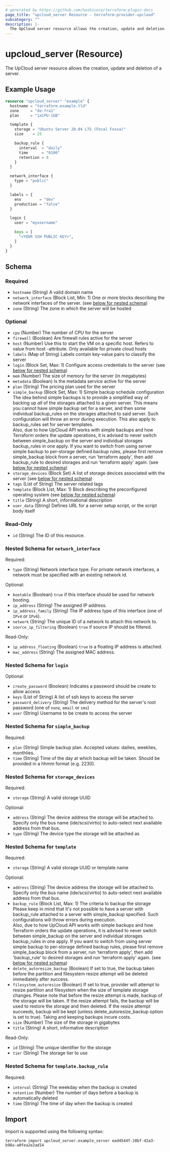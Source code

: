 ```yaml
---
# generated by https://github.com/hashicorp/terraform-plugin-docs
page_title: "upcloud_server Resource - terraform-provider-upcloud"
subcategory: ""
description: |-
  The UpCloud server resource allows the creation, update and deletion of a server.
---
```


# upcloud_server (Resource)

The UpCloud server resource allows the creation, update and deletion of a server.

## Example Usage

```terraform
resource "upcloud_server" "example" {
  hostname = "terraform.example.tld"
  zone     = "de-fra1"
  plan     = "1xCPU-1GB"

  template {
    storage = "Ubuntu Server 20.04 LTS (Focal Fossa)"
    size    = 25

    backup_rule {
      interval  = "daily"
      time      = "0100"
      retention = 8
    }
  }

  network_interface {
    type = "public"
  }

  labels = {
    env        = "dev"
    production = "false"
  }

  login {
    user = "myusername"

    keys = [
      "<YOUR SSH PUBLIC KEY>",
    ]
  }
}
```

<!-- schema generated by tfplugindocs -->
## Schema

### Required

- `hostname` (String) A valid domain name
- `network_interface` (Block List, Min: 1) One or more blocks describing the network interfaces of the server. (see [below for nested schema](#nestedblock--network_interface))
- `zone` (String) The zone in which the server will be hosted

### Optional

- `cpu` (Number) The number of CPU for the server
- `firewall` (Boolean) Are firewall rules active for the server
- `host` (Number) Use this to start the VM on a specific host. Refers to value from host -attribute. Only available for private cloud hosts
- `labels` (Map of String) Labels contain key-value pairs to classify the server
- `login` (Block Set, Max: 1) Configure access credentials to the server (see [below for nested schema](#nestedblock--login))
- `mem` (Number) The size of memory for the server (in megabytes)
- `metadata` (Boolean) Is the metadata service active for the server
- `plan` (String) The pricing plan used for the server
- `simple_backup` (Block Set, Max: 1) Simple backup schedule configuration  
				The idea behind simple backups is to provide a simplified way of backing up *all* of the storages attached to a given server. 
				This means you cannot have simple backup set for a server, and then some individual backup_rules on the storages attached to said server. 
				Such configuration will throw an error during execution. This also apply to backup_rules set for server templates.  
				Also, due to how UpCloud API works with simple backups and how Terraform orders the update operations, 
				it is advised to never switch between simple_backup on the server and individual storages backup_rules in one apply.
				If you want to switch from using server simple backup to per-storage defined backup rules, 
				please first remove simple_backup block from a server, run 'terraform apply', 
				then add backup_rule to desired storages and run 'terraform apply' again. (see [below for nested schema](#nestedblock--simple_backup))
- `storage_devices` (Block Set) A list of storage devices associated with the server (see [below for nested schema](#nestedblock--storage_devices))
- `tags` (List of String) The server related tags
- `template` (Block List, Max: 1) Block describing the preconfigured operating system (see [below for nested schema](#nestedblock--template))
- `title` (String) A short, informational description
- `user_data` (String) Defines URL for a server setup script, or the script body itself

### Read-Only

- `id` (String) The ID of this resource.

<a id="nestedblock--network_interface"></a>
### Nested Schema for `network_interface`

Required:

- `type` (String) Network interface type. For private network interfaces, a network must be specified with an existing network id.

Optional:

- `bootable` (Boolean) `true` if this interface should be used for network booting.
- `ip_address` (String) The assigned IP address.
- `ip_address_family` (String) The IP address type of this interface (one of `IPv4` or `IPv6`).
- `network` (String) The unique ID of a network to attach this network to.
- `source_ip_filtering` (Boolean) `true` if source IP should be filtered.

Read-Only:

- `ip_address_floating` (Boolean) `true` is a floating IP address is attached.
- `mac_address` (String) The assigned MAC address.


<a id="nestedblock--login"></a>
### Nested Schema for `login`

Optional:

- `create_password` (Boolean) Indicates a password should be create to allow access
- `keys` (List of String) A list of ssh keys to access the server
- `password_delivery` (String) The delivery method for the server's root password (one of `none`, `email` or `sms`)
- `user` (String) Username to be create to access the server


<a id="nestedblock--simple_backup"></a>
### Nested Schema for `simple_backup`

Required:

- `plan` (String) Simple backup plan. Accepted values: dailies, weeklies, monthlies.
- `time` (String) Time of the day at which backup will be taken. Should be provided in a hhmm format (e.g. 2230).


<a id="nestedblock--storage_devices"></a>
### Nested Schema for `storage_devices`

Required:

- `storage` (String) A valid storage UUID

Optional:

- `address` (String) The device address the storage will be attached to. Specify only the bus name (ide/scsi/virtio) to auto-select next available address from that bus.
- `type` (String) The device type the storage will be attached as


<a id="nestedblock--template"></a>
### Nested Schema for `template`

Required:

- `storage` (String) A valid storage UUID or template name

Optional:

- `address` (String) The device address the storage will be attached to. Specify only the bus name (ide/scsi/virtio) to auto-select next available address from that bus.
- `backup_rule` (Block List, Max: 1) The criteria to backup the storage  
		Please keep in mind that it's not possible to have a server with backup_rule attached to a server with simple_backup specified.
		Such configurations will throw errors during execution.  
		Also, due to how UpCloud API works with simple backups and how Terraform orders the update operations, 
		it is advised to never switch between simple_backup on the server and individual storages backup_rules in one apply.
		If you want to switch from using server simple backup to per-storage defined backup rules, 
		please first remove simple_backup block from a server, run 'terraform apply', 
		then add 'backup_rule' to desired storages and run 'terraform apply' again. (see [below for nested schema](#nestedblock--template--backup_rule))
- `delete_autoresize_backup` (Boolean) If set to true, the backup taken before the partition and filesystem resize attempt will be deleted immediately after success.
- `filesystem_autoresize` (Boolean) If set to true, provider will attempt to resize partition and filesystem when the size of template storage changes.
							Please note that before the resize attempt is made, backup of the storage will be taken. If the resize attempt fails, the backup will be used
							to restore the storage and then deleted. If the resize attempt succeeds, backup will be kept (unless delete_autoresize_backup option is set to true).
							Taking and keeping backups incure costs.
- `size` (Number) The size of the storage in gigabytes
- `title` (String) A short, informative description

Read-Only:

- `id` (String) The unique identifier for the storage
- `tier` (String) The storage tier to use

<a id="nestedblock--template--backup_rule"></a>
### Nested Schema for `template.backup_rule`

Required:

- `interval` (String) The weekday when the backup is created
- `retention` (Number) The number of days before a backup is automatically deleted
- `time` (String) The time of day when the backup is created

## Import

Import is supported using the following syntax:

```shell
terraform import upcloud_server.example_server ead4544f-10bf-42a3-b98a-a0fea2e2ad14
```
